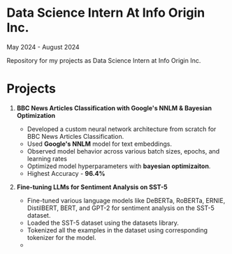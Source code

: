 # Data Science Intern At Info Origin Inc.
May 2024 - August 2024

Repository for my projects as Data Science Intern at Info Origin Inc.

# Projects

1. **BBC News Articles Classification with Google's NNLM & Bayesian Optimization**
   - Developed a custom neural network architecture from scratch for BBC News Articles Classification.
   - Used **Google's NNLM** model for text embeddings.
   - Observed model behavior across various batch sizes, epochs, and learning rates
   - Optimized model hyperparameters with **bayesian optimizaiton**.
   - Highest Accuracy - **96.4%**

2. **Fine-tuning LLMs for Sentiment Analysis on SST-5**
   - Fine-tuned various language models like DeBERTa, RoBERTa, ERNIE, DistilBERT, BERT, and GPT-2 for sentiment analysis on the SST-5 dataset.
   - Loaded the SST-5 dataset using the datasets library.
   - Tokenized all the examples in the dataset using corresponding tokenizer for the model.
   - 
